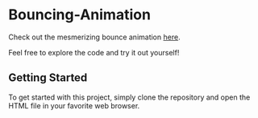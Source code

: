 # Bouncing-Animation
Check out the mesmerizing bounce animation [here](link_to_animation).

Feel free to explore the code and try it out yourself!

## Getting Started

To get started with this project, simply clone the repository and open the HTML file in your favorite web browser.
